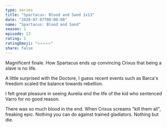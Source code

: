 ```yaml
---
type: series
title: "Spartacus: Blood and Sand 1x13"
date: "2020-07-07T00:00:00"
name: "Spartacus: Blood and Sand"
season: 1
episode: 13
rating: 5
ratingEmoji: "⭐️⭐️⭐️⭐️⭐️"
share: false
---
```


Magnificent finale. How Spartacus ends up convincing Crixus that being a slave is no life.

A little surprised with the Doctore, I guess recent events such as Barca's freedom scaled the balance towards rebellion.

I felt great pleasure in seeing Aurelia end the life of the kid who sentenced Varro for no good reason.

There was so much blood in the end. When Crixus screams "kill them all", freaking epic. Nothing you can do against trained gladiators. Nothing but die.
